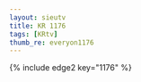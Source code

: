 ```yaml
--- 
layout: sieutv
title: KR 1176
tags: [KRtv]
thumb_re: everyon1176
---
```

{% include edge2 key="1176" %} 
